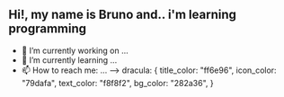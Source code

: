 ## Hi!, my name is Bruno and.. i'm learning programming 

- 🔭 I’m currently working on ...
- 🌱 I’m currently learning ...
- 📫 How to reach me: ...
-->
   dracula: {
    title_color: "ff6e96",
    icon_color: "79dafa",
    text_color: "f8f8f2",
    bg_color: "282a36",
  }
